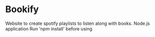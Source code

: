 # Bookify
Website to create spotify playlists to listen along with books.
Node.js application
Run 'npm install' before using
